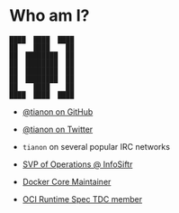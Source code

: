 # Who am I?

```
████  ████  ████
██    ████    ██
██  ████████  ██
██  ████████  ██
██  ████████  ██
██  ████████  ██
██    ████    ██
████  ████  ████
```

- [@tianon on GitHub](https://github.com/tianon)
- [@tianon on Twitter](https://twitter.com/tianon)
- `tianon` on several popular IRC networks

- [SVP of Operations @ InfoSiftr](http://www.infosiftr.com)
- [Docker Core Maintainer](https://github.com/docker/docker/blob/172ca1ca8c4d5157789feb97a6424104b81a3479/MAINTAINERS#L42)
- [OCI Runtime Spec TDC member](https://github.com/opencontainers/runtime-spec/blob/9d1998240a15ff6d226c2d4353b6dd6259728760/MAINTAINERS#L8)

